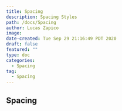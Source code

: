 ```yaml
---
title: Spacing
description: Spacing Styles
path: /docs/Spacing
author: Lucas Zapico
image: 
date-created: Tue Sep 29 21:16:49 PDT 2020
draft: false
featured: ""
type: doc
categories:
  - Spacing
tag:
  - Spacing
---
```


## Spacing 